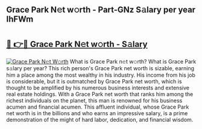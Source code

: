 ## Grace Park N𝚎t w𝚘rth - Part-GNz S𝚊lary per year IhFWm

# <h2><a href="http://gc3475r.nevu.top/?p=Grace+Park">🔗 👉🔴 Grace Park N𝚎t w𝚘rth - S𝚊lary</a></h2>

[![Grace Park N𝚎t W𝚘rth](https://i.imgur.com/Oavwk0R.jpeg)](http://gc3475r.nevu.top/?p=Grace+Park)
What is Grace Park n𝚎t w𝚘rth? What is Grace Park s𝚊lary per year?
This rich person's Grace Park net worth is sizable, earning him a place among the most wealthy in his industry. His income from his job is considerable, but it is outmatched by Grace Park net worth, which is thought to be amplified by his numerous business interests and extensive real estate holdings. With a Grace Park net worth that ranks him among the richest individuals on the planet, this man is renowned for his business acumen and financial acumen. This affluent individual, whose Grace Park net worth is in the billions and who earns an impressive salary, is a prime demonstration of the might of hard labor, dedication, and financial wisdom.
